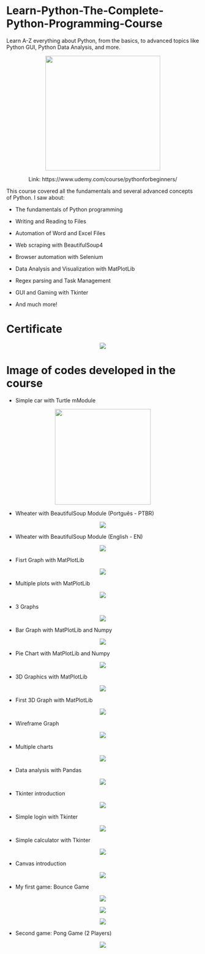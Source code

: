 # Learn-Python-The-Complete-Python-Programming-Course
Learn A-Z everything about Python, from the basics, to advanced topics like Python GUI, Python Data Analysis, and more.


<p align="center">
<img height="300" src="https://user-images.githubusercontent.com/120526082/208517476-e59f9721-62eb-43de-8dbe-39e833842447.png">

<p align="center"> Link: https://www.udemy.com/course/pythonforbeginners/</p>

</p>



This course covered all the fundamentals and several advanced concepts of Python. I saw about:

* The fundamentals of Python programming

* Writing and Reading to Files

* Automation of Word and Excel Files

* Web scraping with BeautifulSoup4

* Browser automation with Selenium

* Data Analysis and Visualization with MatPlotLib

* Regex parsing and Task Management

* GUI and Gaming with Tkinter

* And much more!

# 
# Certificate

<p align="center"> <img src="Learning Python.jpg">

# 
# Image of codes developed in the course
* Simple car with Turtle mModule

<p align="center"><img height="250" src="Section 7 - Python Modules\Turtle Module\simple car.png">

* Wheater with BeautifulSoup Module (Portguês - PTBR)

<p align="center"><img  src="Section 9 - Beautiful Soup HTML Parsing\weather with soup.png">

* Wheater with BeautifulSoup Module (English - EN)

<p align="center"><img  src="Section 9 - Beautiful Soup HTML Parsing\weather with soupEN.png">

* Fisrt Graph with MatPlotLib

<p align="center"><img  src="Section 10 - MatPlotLib and 3D Figures\MathPlotLib\first_graph_1.png">

* Multiple plots with MatPlotLib

<p align="center"><img  src="Section 10 - MatPlotLib and 3D Figures\MathPlotLib\multiple plots.png">

* 3 Graphs 

<p align="center"><img  src="Section 10 - MatPlotLib and 3D Figures\MathPlotLib\3graphs.png">


* Bar Graph with MatPlotLib and Numpy

<p align="center"><img  src="Section 10 - MatPlotLib and 3D Figures\MathPlotLib with Numpy\bar.graph.png">

* Pie Chart with MatPlotLib and Numpy

<p align="center"><img  src="Section 10 - MatPlotLib and 3D Figures\Pie Chart\modfying pie chart.png">

* 3D Graphics with MatPlotLib

<p align="center"><img  src="Section 10 - MatPlotLib and 3D Figures\3D Graphics\Ajusts in 3d bar graph.png">

* First 3D Graph with MatPlotLib

<p align="center"><img  src="Section 10 - MatPlotLib and 3D Figures\3D Graphics\labels sxis.png">

* Wireframe Graph

<p align="center"><img  src="Section 10 - MatPlotLib and 3D Figures\3D Graphics\wireframe graph.png">

* Multiple charts

<p align="center"><img  src="Section 10 - MatPlotLib and 3D Figures\3D Graphics\multiple charts 3d.png">



* Data analysis with Pandas

<p align="center"><img src="Section 11 - Data Analysis with Pandas\prog data analysis.png">


* Tkinter introduction

<p align="center"><img  src="Section 12 - Python GUI with Tkinter\buttons.png">



* Simple login with Tkinter

<p align="center"><img src="Section 12 - Python GUI with Tkinter\simple login.png">


* Simple calculator with Tkinter

<p align="center"><img src="Section 12 - Python GUI with Tkinter\Calculator\simple calculator.png">


* Canvas introduction

<p align="center"><img src="Section 12 - Python GUI with Tkinter\Canvas\canvas intro.png">


* My first game: Bounce Game
<p align="center"><img src="Section 13 - My First Game\bounce intro.png">
<p align="center"><img src="Section 13 - My First Game\bounce game.png">
<p align="center"><img src="Section 13 - My First Game\bounce over.png">

* Second game: Pong Game (2 Players)

<p align="center"><img src="Section 14 - My Second Game\Pong game.png">



